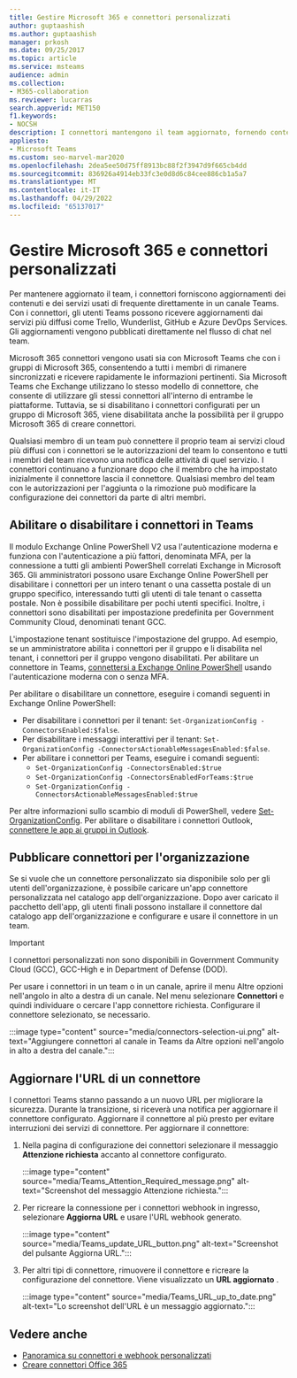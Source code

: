 ```yaml
---
title: Gestire Microsoft 365 e connettori personalizzati
author: guptaashish
ms.author: guptaashish
manager: prkosh
ms.date: 09/25/2017
ms.topic: article
ms.service: msteams
audience: admin
ms.collection:
- M365-collaboration
ms.reviewer: lucarras
search.appverid: MET150
f1.keywords:
- NOCSH
description: I connettori mantengono il team aggiornato, fornendo contenuto e aggiornamenti provenienti dai servizi usati di frequente direttamente in un canale.
appliesto:
- Microsoft Teams
ms.custom: seo-marvel-mar2020
ms.openlocfilehash: 2dea5ee50d75ff8913bc88f2f3947d9f665cb4dd
ms.sourcegitcommit: 836926a4914eb33fc3e0d8d6c84cee886cb1a5a7
ms.translationtype: MT
ms.contentlocale: it-IT
ms.lasthandoff: 04/29/2022
ms.locfileid: "65137017"
---
```

# <a name="manage-microsoft-365-and-custom-connectors"></a>Gestire Microsoft 365 e connettori personalizzati

Per mantenere aggiornato il team, i connettori forniscono aggiornamenti dei contenuti e dei servizi usati di frequente direttamente in un canale Teams. Con i connettori, gli utenti Teams possono ricevere aggiornamenti dai servizi più diffusi come Trello, Wunderlist, GitHub e Azure DevOps Services. Gli aggiornamenti vengono pubblicati direttamente nel flusso di chat nel team.

Microsoft 365 connettori vengono usati sia con Microsoft Teams che con i gruppi di Microsoft 365, consentendo a tutti i membri di rimanere sincronizzati e ricevere rapidamente le informazioni pertinenti. Sia Microsoft Teams che Exchange utilizzano lo stesso modello di connettore, che consente di utilizzare gli stessi connettori all'interno di entrambe le piattaforme. Tuttavia, se si disabilitano i connettori configurati per un gruppo di Microsoft 365, viene disabilitata anche la possibilità per il gruppo Microsoft 365 di creare connettori.

Qualsiasi membro di un team può connettere il proprio team ai servizi cloud più diffusi con i connettori se le autorizzazioni del team lo consentono e tutti i membri del team ricevono una notifica delle attività di quel servizio. I connettori continuano a funzionare dopo che il membro che ha impostato inizialmente il connettore lascia il connettore. Qualsiasi membro del team con le autorizzazioni per l'aggiunta o la rimozione può modificare la configurazione dei connettori da parte di altri membri.

## <a name="enable-or-disable-connectors-in-teams"></a>Abilitare o disabilitare i connettori in Teams

Il modulo Exchange Online PowerShell V2 usa l'autenticazione moderna e funziona con l'autenticazione a più fattori, denominata MFA, per la connessione a tutti gli ambienti PowerShell correlati Exchange in Microsoft 365. Gli amministratori possono usare Exchange Online PowerShell per disabilitare i connettori per un intero tenant o una cassetta postale di un gruppo specifico, interessando tutti gli utenti di tale tenant o cassetta postale. Non è possibile disabilitare per pochi utenti specifici. Inoltre, i connettori sono disabilitati per impostazione predefinita per Government Community Cloud, denominati tenant GCC.

L'impostazione tenant sostituisce l'impostazione del gruppo. Ad esempio, se un amministratore abilita i connettori per il gruppo e li disabilita nel tenant, i connettori per il gruppo vengono disabilitati. Per abilitare un connettore in Teams, [connettersi a Exchange Online PowerShell](/powershell/exchange/connect-to-exchange-online-powershell?view=exchange-ps#connect-to-exchange-online-powershell-using-modern-authentication-with-or-without-mfa&preserve-view=true) usando l'autenticazione moderna con o senza MFA.

Per abilitare o disabilitare un connettore, eseguire i comandi seguenti in Exchange Online PowerShell:

* Per disabilitare i connettori per il tenant: `Set-OrganizationConfig -ConnectorsEnabled:$false`.
* Per disabilitare i messaggi interattivi per il tenant: `Set-OrganizationConfig -ConnectorsActionableMessagesEnabled:$false`.
* Per abilitare i connettori per Teams, eseguire i comandi seguenti:
  * `Set-OrganizationConfig -ConnectorsEnabled:$true`
  * `Set-OrganizationConfig -ConnectorsEnabledForTeams:$true`
  * `Set-OrganizationConfig -ConnectorsActionableMessagesEnabled:$true`

Per altre informazioni sullo scambio di moduli di PowerShell, vedere [Set-OrganizationConfig](/powershell/module/exchange/Set-OrganizationConfig?view=exchange-ps&preserve-view=true). Per abilitare o disabilitare i connettori Outlook, [connettere le app ai gruppi in Outlook](https://support.microsoft.com/topic/connect-apps-to-your-groups-in-outlook-ed0ce547-038f-4902-b9b3-9e518ae6fbab).

<!--- TBD: Find out how can we get to know about completion of customer migration.
Delete this section after customer migration to new Webhook URL is complete.
--->

## <a name="publish-connectors-for-your-organization"></a>Pubblicare connettori per l'organizzazione

Se si vuole che un connettore personalizzato sia disponibile solo per gli utenti dell'organizzazione, è possibile caricare un'app connettore personalizzata nel catalogo app dell'organizzazione. Dopo aver caricato il pacchetto dell'app, gli utenti finali possono installare il connettore dal catalogo app dell'organizzazione e configurare e usare il connettore in un team.

<!---TBD: Check if these instructions are for admins or end-users. I cannot find these options either in Teams or in TAC.

To set up a connector:

1. Select **Apps** from the left navigation bar.
1. In the **Apps** section, select **Connectors**.
1. Select the connector that you want to add.
1. From the pop-up menu, select **Add to a team**.
1. In the search box, type a team or channel name.
1. Select **Set up a Connector** from the pop-up menu in the bottom right corner of the dialog window.
--->

> [!IMPORTANT]
> I connettori personalizzati non sono disponibili in Government Community Cloud (GCC), GCC-High e in Department of Defense (DOD).

Per usare i connettori in un team o in un canale, aprire il menu Altre opzioni nell'angolo in alto a destra di un canale. Nel menu selezionare **Connettori** e quindi individuare o cercare l'app connettore richiesta. Configurare il connettore selezionato, se necessario.

:::image type="content" source="media/connectors-selection-ui.png" alt-text="Aggiungere connettori al canale in Teams da Altre opzioni nell'angolo in alto a destra del canale.":::

## <a name="update-url-of-a-connector"></a>Aggiornare l'URL di un connettore

I connettori Teams stanno passando a un nuovo URL per migliorare la sicurezza. Durante la transizione, si riceverà una notifica per aggiornare il connettore configurato. Aggiornare il connettore al più presto per evitare interruzioni dei servizi di connettore. Per aggiornare il connettore:

1. Nella pagina di configurazione dei connettori selezionare il messaggio **Attenzione richiesta** accanto al connettore configurato.

   :::image type="content" source="media/Teams_Attention_Required_message.png" alt-text="Screenshot del messaggio Attenzione richiesta.":::

1. Per ricreare la connessione per i connettori webhook in ingresso, selezionare **Aggiorna URL** e usare l'URL webhook generato.

   :::image type="content" source="media/Teams_update_URL_button.png" alt-text="Screenshot del pulsante Aggiorna URL.":::

1. Per altri tipi di connettore, rimuovere il connettore e ricreare la configurazione del connettore. Viene visualizzato un **URL aggiornato** .

   :::image type="content" source="media/Teams_URL_up_to_date.png" alt-text="Lo screenshot dell'URL è un messaggio aggiornato.":::

## <a name="see-also"></a>Vedere anche

* [Panoramica su connettori e webhook personalizzati](/microsoftteams/platform/webhooks-and-connectors/what-are-webhooks-and-connectors)
* [Creare connettori Office 365](/microsoftteams/platform/webhooks-and-connectors/how-to/connectors-creating)
